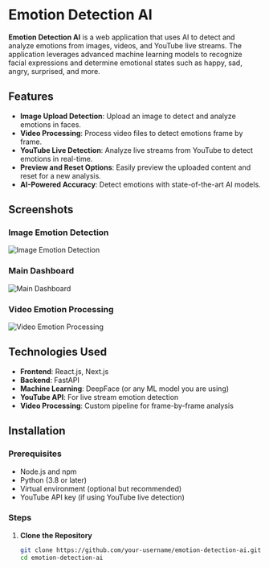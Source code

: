 # Emotion Detection AI

**Emotion Detection AI** is a web application that uses AI to detect and analyze emotions from images, videos, and YouTube live streams. The application leverages advanced machine learning models to recognize facial expressions and determine emotional states such as happy, sad, angry, surprised, and more.

## Features

- **Image Upload Detection**: Upload an image to detect and analyze emotions in faces.
- **Video Processing**: Process video files to detect emotions frame by frame.
- **YouTube Live Detection**: Analyze live streams from YouTube to detect emotions in real-time.
- **Preview and Reset Options**: Easily preview the uploaded content and reset for a new analysis.
- **AI-Powered Accuracy**: Detect emotions with state-of-the-art AI models.

## Screenshots

### Image Emotion Detection
![Image Emotion Detection](./screenshots/Screenshot_1.png)

### Main Dashboard
![Main Dashboard](./screenshots/Screenshot_2.png)

### Video Emotion Processing
![Video Emotion Processing](./screenshots/Screenshot_3.png)

## Technologies Used

- **Frontend**: React.js, Next.js
- **Backend**: FastAPI
- **Machine Learning**: DeepFace (or any ML model you are using)
- **YouTube API**: For live stream emotion detection
- **Video Processing**: Custom pipeline for frame-by-frame analysis

## Installation

### Prerequisites
- Node.js and npm
- Python (3.8 or later)
- Virtual environment (optional but recommended)
- YouTube API key (if using YouTube live detection)

### Steps

1. **Clone the Repository**
   ```bash
   git clone https://github.com/your-username/emotion-detection-ai.git
   cd emotion-detection-ai
